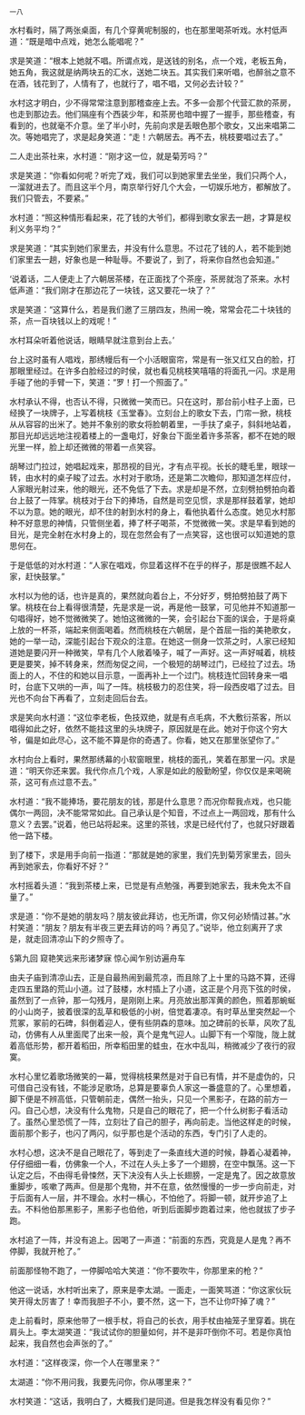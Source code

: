     一八 

   水村看时，隔了两张桌面，有几个穿黄呢制服的，也在那里喝茶听戏。水村低声道：“既是暗中点戏，她怎么能唱呢？”

   求是笑道：“根本上她就不唱。所谓点戏，是送钱的别名，点一个戏，老板五角，她五角，我这就是纳两块五的汇水，送她二块五。其实我们来听唱，也醉翁之意不在酒，钱花到了，人情有了，也就行了，唱不唱，又何必去计较？”

   水村这才明白，少不得常常注意到那稽查座上去。不多一会那个代营汇款的茶房，也走到那边去。他们隔座有个西装少年，和茶房也暗中握了一握手，那些稽查，有看到的，也就毫不介意。坐了半小时，先前向求是丢眼色那个歌女，又出来唱第二次。等她唱完了，求是起身笑道：“走！六朝居去。再不去，桃枝要唱过去了。”

   二人走出茶社来，水村道：“刚才这一位，就是菊芳吗？”

   求是笑道：“你看如何呢？听完了戏，我们可以到她家里去坐坐，我们只两个人，一溜就进去了。而且这半个月，南京举行好几个大会，一切娱乐地方，都解放了。我们只管去，不要紧。”

   水村道：“照这种情形看起来，花了钱的大爷们，都得到歌女家去一趟，才算是权利义务平均？”

   求是笑道：“其实到她们家里去，并没有什么意思。不过花了钱的人，若不能到她们家里去一趟，好象也是一种耻辱。不要说了，到了，将来你自然也会知道。”

   ‘说着话，二人便走上了六朝居茶楼，在正面找了个茶座，茶房就泡了茶来。水村低声道：“我们刚才在那边花了一块钱，这又要花一块了？”

   求是笑道：“这算什么，若是我们邀了三朋四友，热闹一晚，常常会花二十块钱的茶，点一百块钱以上的戏呢！”

   水村耳朵听着他说话，眼睛早就注意到台上去。’

   台上这时虽有人唱戏，那绣幔后有一个小活眼窗帘，常是有一张又红又白的脸，打那眼里经过。在许多白脸经过的时侯，就也看见桃枝笑嘻嘻的将面孔一闪。求是用手碰了他的手臂一下，笑道：“罗！打一个照面了。”

   水村承认不得，也否认不得，只微微一笑而已。只在这时，那台前小柱子上面，已经换了一块牌子，上写着桃枝《玉堂春》。立刻台上的歌女下去，门帘一掀，桃枝从从容容的出米了。她并不象别的歌女将脸朝着里，一手扶了桌子，斜斜地站着，那目光却远远地注视着楼上的一盏电灯，好象台下面坐着许多茶客，都不在她的眼光里一样，脸上却还微微的带着一点笑容。

   胡琴过门拉过，她唱起戏来，那昂视的目光，才有点平视。长长的睫毛里，眼球一转，由水村的桌子睃了过去。水村对于歌场，还是第二次瞻仰，那知道怎样应付，人家眼光射过来，他的眼光，还不免低了下去。求是却是不然，立刻劈拍劈拍向着台上鼓了一阵掌。桃枝对于台下的捧场，自然是司空见惯，求是那样鼓着掌，她却不以为意。她的眼光，却不住的射到水村的身上，看他执着什么态度。她见水村那种不好意思的神情，只管侧坐着，捧了杯子喝茶，不觉微微一笑。求是早看到她的目光，是完全射在水村身上的，现在忽然会有了一点笑容，这也很可以知道她的意思何在。

   于是低低的对水村道：“人家在唱戏，你显着这样不在乎的样子，那是很瞧不起人家，赶快鼓掌。”

   水村以为他的话，也许是真的，果然就向着台上，不分好歹，劈拍劈拍鼓了两下掌。桃枝在台上看得很清楚，先是求是一说，再是他一鼓掌，可见他并不知道那一句唱得好，她不觉微微笑了。她怕这微微的一笑，会引起台下面的误会，于是将桌上放的一杯茶，端起来侧面喝着。然而桃枝在六朝居，是个首屈一指的美艳歌女，她的一举一动，深能引起台下观众的注意。在她这一侧身一饮茶之时，人家已经知道她是要闪开一种微笑，早有几个人敞着嗓子，喊了一声好。这一声好喊着，桃枝更是要笑，掉不转身来，然而匆促之间，一个极短的胡琴过门，已经拉了过去。场面上的人，不住的和她以目示意，一面再补上一个过门。桃枝连忙回转身来一唱时，台底下又哄的一声，叫了一阵。桃枝极力的忍住笑，将一段西皮唱了过去。目光也不向台下再看了，立刻走回后台去。

   求是笑向水村道：“这位李老板，色技双绝，就是有点毛病，不大敷衍茶客，所以唱得如此之好，依然不能挂这里的头块牌子，原因就是在此。她对于你这个穷大爷，偏是如此尽心，这不能不算是你的奇遇了。你看，她又在那里张望你了。”

   水村向台上看时，果然那绣幕的小软窗眼里，桃枝的面孔，笑着在那里一闪。求是道：“明天你还来罢。我代你点几个戏，人家是如此的殷勤盼望，你仅仅是来喝碗茶，这可有点过意不去。”

   水村道：“我不能捧场，要花朋友的钱，那是什么意思？而况你帮我点戏，也只能偶尔一两回，决不能常常如此。自己承认是个知音，不过点上一两回戏，那有什么意义？去罢。”说着，他已站将起来。这里的茶钱，求是已经代付了，也就只好跟着他一路下楼。

   到了楼下，求是用手向前一指道：“那就是她的家里，我们先到菊芳家里去，回头再到她家去，你看好不好？”

   水村摇着头道：“我到茶楼上来，已觉是有点勉强，再要到她家去，我未免太不自量了。”

   求是道：“你不是她的朋友吗？朋友彼此拜访，也无所谓，你又何必矫情过甚。”水村笑道：“朋友？朋友有半夜三更去拜访的吗？再见了。”说毕，他立刻离开了求是，就走回清凉山下的夕照寺了。

   §第九回 窥艳笑远来形诸梦寐 惊心闻乍别访遍舟车

   由夫子庙到清凉山去，正是自最热闹到最荒凉，而且除了上十里的马路不算，还得走四五里路的荒山小道。过了鼓楼，水村插上了小道，这正是个月亮下弦的时侯，虽然到了一点钟，那一勾残月，是刚刚上来。月亮放出那浑黄的颜色，照着那蜿蜒的小山岗子，披着很深的乱草和极低的小树，倍觉着凄凉。有时草丛里突然起一个荒冢，冢前的石碑，斜倒着迎人，便有些阴森的意味。加之碑前的长草，风吹了乱动，仿佛有人从里面爬了出来一般，真个是鬼气迎人。山脚下有一个窄陇，陇上就着高低形势，都开着稻田，所幸稻田里的蛙虫，在水中乱叫，稍微减少了夜行的寂寞。

   水村心里忆着歌场微笑的一幕，觉得桃枝果然是对于自已有情，并不是虚伪的，只可借自己没有钱，不能涉足歌场，总算是要辜负人家这一番盛意的了。心里想着，脚下便是不辨高低，只管朝前走，偶然一抬头，只见一个黑影子，在路的前方一闪。自己心想，决没有什么鬼物，只是自己的眼花了，把一个什么树影子看活动了。虽然心里恐慌了一阵，立刻壮了自己的胆子，再向前走。当他这样走的时候，面前那个影子，也闪了两闪，似乎那也是个活动的东西，专门引了人走的。

   水村心想，这决不是自己眼花了，等到走了一条直线大道的时候，静着心凝着神，仔仔细细一看，仿佛象一个人，不过在人头上多了一个翅膀，在空中飘荡。这一下认定之后，不由得毛骨悚然，天下决没有人头上长翅膀，一定是鬼了。因之故意放重脚步，咳嗽了两声。但是那个鬼物，并不在意，依然慢慢的一步一步向前走，对于后面有人一层，并不理会。水村一横心，不怕他了。将脚一顿，就开步追了上去。不料他伯那黑影子，黑影子也伯他，听到后面脚步跑着过来，他也就拔了步子跑。

   水村追了一阵，并没有追上。因喝了一声道：“前面的东西，究竟是人是鬼？再不停脚，我就开枪了。”

   前面那怪物不跑了，一停脚哈哈大笑道：“你不要吹牛，你那里来的枪？”

   他这一说话，水村听出来了，原来是李太湖。一面走，一面笑骂道：“你这家伙玩笑开得太厉害了！幸而我胆子不小，要不然，这一下，岂不让你吓掉了魂？”

   走上前看时，原来他带了一根手杖，将自己的长衣，用手杖由袖笼子里穿着。挑在肩头上。李太湖笑道：“我试试你的胆量如何，并不是非吓倒你不可。若是你真怕起来，我自然也会声张的了。”

   水村道：“这样夜深，你一个人在哪里来？”

   太湖道：“你不用问我，我要先问你，你从哪里来？”

   水村笑道：“这话，我明白了，大概我们是同道。但是我怎样没有看见你？”


